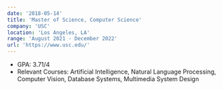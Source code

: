 ```yaml
---
date: '2018-05-14'
title: 'Master of Science, Computer Science'
company: 'USC'
location: 'Los Angeles, LA'
range: 'August 2021 - December 2022'
url: 'https://www.usc.edu/'
---
```


- GPA: 3.71/4
- Relevant Courses: Artificial Intelligence, Natural Language Processing, Computer Vision, Database Systems, Multimedia System Design

